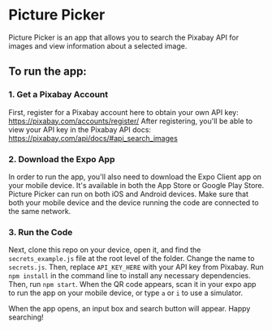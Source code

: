 # Picture Picker

Picture Picker is an app that allows you to search the Pixabay API for images and view information about a selected image.

## To run the app:
### 1. Get a Pixabay Account

First, register for a Pixabay account here to obtain your own API key: https://pixabay.com/accounts/register/
After registering, you'll be able to view your API key in the Pixabay API docs: https://pixabay.com/api/docs/#api_search_images

### 2. Download the Expo App

In order to run the app, you'll also need to download the Expo Client app on your mobile device. 
It's available in both the App Store or Google Play Store. Picture Picker can run on both iOS and Android devices. 
Make sure that both your mobile device and the device running the code are connected to the same network.

### 3. Run the Code

Next, clone this repo on your device, open it, and find the `secrets_example.js` file at the root level of the folder. 
Change the name to `secrets.js`.
Then, replace `API_KEY_HERE` with your API key from Pixabay.
Run `npm install` in the command line to install any necessary dependencies. Then, run `npm start`. 
When the QR code appears, scan it in your expo app to run the app on your mobile device, or type `a` or `i` to use a simulator.

When the app opens, an input box and search button will appear. Happy searching!
